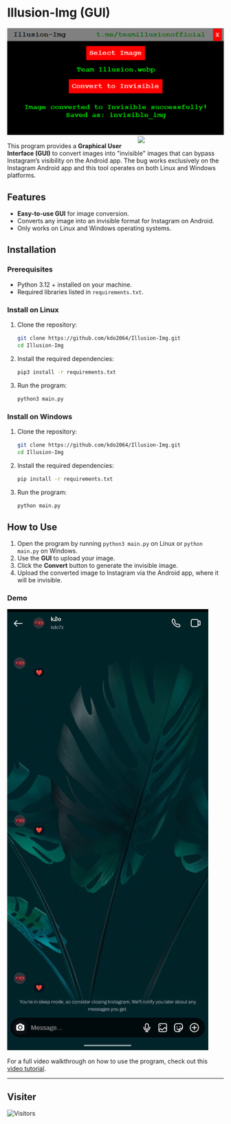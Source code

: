 # Illusion-Img (GUI)
<img src="https://github.com/kdo2064/Illusion-Img/blob/main/Assest/program.png?raw=true">
<img src='https://i.giphy.com/11lxCeKo6cHkJy.webp' align='right' width='200rem'>

This program provides a **Graphical User Interface (GUI)** to convert images into "invisible" images that can bypass Instagram’s visibility on the Android app. The bug works exclusively on the Instagram Android app and this tool operates on both Linux and Windows platforms.

## Features
- **Easy-to-use GUI** for image conversion.
- Converts any image into an invisible format for Instagram on Android.
- Only works on Linux and Windows operating systems.

## Installation

### Prerequisites
- Python 3.12 + installed on your machine.
- Required libraries listed in `requirements.txt`.

### Install on Linux
1. Clone the repository:
   ```bash
   git clone https://github.com/kdo2064/Illusion-Img.git
   cd Illusion-Img
   ```

2. Install the required dependencies:
   ```bash
   pip3 install -r requirements.txt
   ```

3. Run the program:
   ```bash
   python3 main.py
   ```

### Install on Windows
1. Clone the repository:
   ```bash
   git clone https://github.com/kdo2064/Illusion-Img.git
   cd Illusion-Img
   ```

2. Install the required dependencies:
   ```bash
   pip install -r requirements.txt
   ```

3. Run the program:
   ```bash
   python main.py
   ```

## How to Use

1. Open the program by running `python3 main.py` on Linux or `python main.py` on Windows.
2. Use the **GUI** to upload your image.
3. Click the **Convert** button to generate the invisible image.
4. Upload the converted image to Instagram via the Android app, where it will be invisible.

### Demo

[![Demo](https://github.com/kdo2064/Illusion-Img/blob/main/Assest/demo.jpeg?raw=true)](https://github.com/kdo2064/Illusion-Img)

For a full video walkthrough on how to use the program, check out this [video tutorial](https://github.com/kdo2064/Illusion-Img).

---
## Visiter
<img src="https://profile-counter.glitch.me/kdo2064/count.svg" alt="Visitors">
